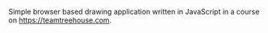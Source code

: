 Simple browser based drawing application written in JavaScript in a course on https://teamtreehouse.com.
